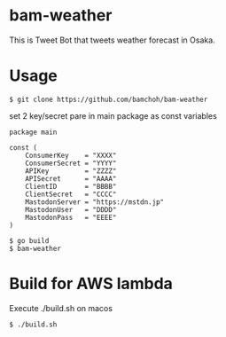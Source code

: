 # bam-weather
This is Tweet Bot that tweets weather forecast in Osaka.

# Usage
```
$ git clone https://github.com/bamchoh/bam-weather
```

set 2 key/secret pare in main package as const variables
```
package main

const (
	ConsumerKey    = "XXXX"
	ConsumerSecret = "YYYY"
	APIKey         = "ZZZZ"
	APISecret      = "AAAA"
	ClientID       = "BBBB"
	ClientSecret   = "CCCC"
	MastodonServer = "https://mstdn.jp"
	MastodonUser   = "DDDD"
	MastodonPass   = "EEEE"
)
```

```
$ go build
$ bam-weather
```

# Build for AWS lambda

Execute ./build.sh on macos

```
$ ./build.sh
```
